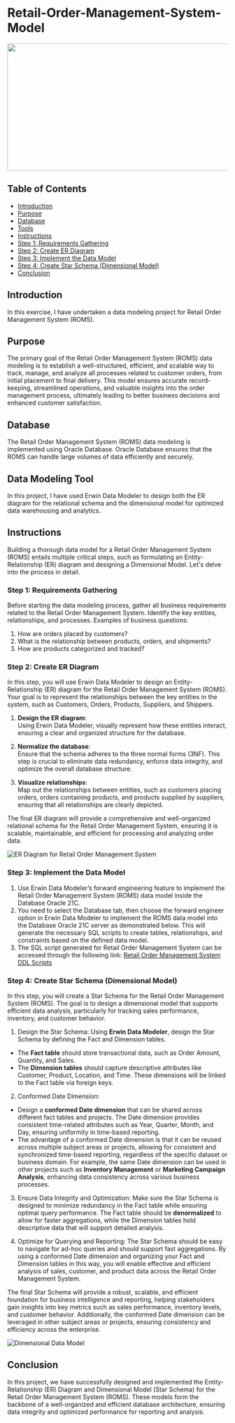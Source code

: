# Retail-Order-Management-System-Model

<img src="https://github.com/RadhikaDeshpande1010/Order-Management-System-Model/blob/main/Order_Management_System_Banner.png" height="290" width="1200">

## Table of Contents
* [Introduction](#Introduction)
* [Purpose](#Purpose)
* [Database](#Database)
* [Tools](#data-modeling-tool)
* [Instructions](#Instructions)
* [Step 1: Requirements Gathering](#step-1-requirements-gathering)
* [Step 2: Create ER Diagram](#step-2-create-er-diagram)
* [Step 3: Implement the Data Model](#step-3-implement-the-data-model)
* [Step 4: Create Star Schema (Dimensional Model)](#step-4-create-star-schema-dimensional-model)
* [Conclusion](#Conclusion)
  
## Introduction
In this exercise, I have undertaken a data modeling project for Retail Order Management System (ROMS).

## Purpose
The primary goal of the Retail Order Management System (ROMS) data modeling is to establish a well-structured, efficient, and scalable way to track, manage, and analyze all processes related to customer orders, from initial placement to final delivery. This model ensures accurate record-keeping, streamlined operations, and valuable insights into the order management process, ultimately leading to better business decisions and enhanced customer satisfaction.

## Database
The Retail Order Management System (ROMS) data modeling is implemented using Oracle Database. Oracle Database ensures that the ROMS can handle large volumes of data efficiently and securely.

## Data Modeling Tool
In this project, I have used Erwin Data Modeler to design both the ER diagram for the relational schema and the dimensional model for optimized data warehousing and analytics.

## Instructions 
Building a thorough data model for a Retail Order Management System (ROMS) entails multiple critical steps, such as formulating an Entity-Relationship (ER) diagram and designing a Dimensional Model. Let's delve into the process in detail.

### Step 1: Requirements Gathering

Before starting the data modeling process, gather all business requirements related to the Retail Order Management System. Identify the key entities, relationships, and processes. Examples of business questions:

1. How are orders placed by customers?
2. What is the relationship between products, orders, and shipments?
3. How are products categorized and tracked?

### Step 2: Create ER Diagram

In this step, you will use Erwin Data Modeler to design an Entity-Relationship (ER) diagram for the Retail Order Management System (ROMS). Your goal is to represent the relationships between the key entities in the system, such as Customers, Orders, Products, Suppliers, and Shippers.

1. **Design the ER diagram**:  
   Using Erwin Data Modeler, visually represent how these entities interact, ensuring a clear and organized structure for the database.

2. **Normalize the database**:  
   Ensure that the schema adheres to the three normal forms (3NF). This step is crucial to eliminate data redundancy, enforce data integrity, and optimize the overall database structure.

3. **Visualize relationships**:  
   Map out the relationships between entities, such as customers placing orders, orders containing products, and products supplied by suppliers, ensuring that all relationships are clearly depicted.

The final ER diagram will provide a comprehensive and well-organized relational schema for the Retail Order Management System, ensuring it is scalable, maintainable, and efficient for processing and analyzing order data.

![ER Diagram for Retail Order Management System](https://github.com/RadhikaDeshpande1010/Retail-Order-Management-System-Model/blob/main/ROMS_SRC/w3School_OrderManagement_ERDataModel1.png)

### Step 3: Implement the Data Model

1. Use Erwin Data Modeler’s forward engineering feature to implement the Retail Order Management System (ROMS) data model inside the Database Oracle 21C.
2. You need to select the Database tab, then choose the forward engineer option in Erwin Data Modeler to implement the ROMS data model into the Database Oracle 21C server as demonstrated below. This will generate the necessary SQL scripts to create tables, relationships, and constraints based on the defined data model.
3. The SQL script generated for Retail Order Management System can be accessed through the following link: [Retail Order Management System DDL Scripts](https://github.com/RadhikaDeshpande1010/Retail-Order-Management-System-Model/blob/main/ROMS_SRC/RetailOrderManagenment_SourceTablesDDLScript_V1.0.ddl)

### Step 4: Create Star Schema (Dimensional Model)

In this step, you will create a Star Schema for the Retail Order Management System (ROMS). The goal is to design a dimensional model that supports efficient data analysis, particularly for tracking sales performance, inventory, and customer behavior.

1. Design the Star Schema:
Using **Erwin Data Modeler**, design the Star Schema by defining the Fact and Dimension tables.

- The **Fact table** should store transactional data, such as Order Amount, Quantity, and Sales.
- The **Dimension tables** should capture descriptive attributes like Customer, Product, Location, and Time. These dimensions will be linked to the Fact table via foreign keys.

2. Conformed Date Dimension:
- Design a **conformed Date dimension** that can be shared across different fact tables and projects. The Date dimension provides consistent time-related attributes such as Year, Quarter, Month, and Day, ensuring uniformity in time-based reporting.
- The advantage of a conformed Date dimension is that it can be reused across multiple subject areas or projects, allowing for consistent and synchronized time-based reporting, regardless of the specific dataset or business domain. For example, the same Date dimension can be used in other projects such as **Inventory Management** or **Marketing Campaign Analysis**, enhancing data consistency across various business processes.

3. Ensure Data Integrity and Optimization:
Make sure the Star Schema is designed to minimize redundancy in the Fact table while ensuring optimal query performance. The Fact table should be **denormalized** to allow for faster aggregations, while the Dimension tables hold descriptive data that will support detailed analysis.

4. Optimize for Querying and Reporting:
The Star Schema should be easy to navigate for ad-hoc queries and should support fast aggregations. By using a conformed Date dimension and organizing your Fact and Dimension tables in this way, you will enable effective and efficient analysis of sales, customer, and product data across the Retail Order Management System.

The final Star Schema will provide a robust, scalable, and efficient foundation for business intelligence and reporting, helping stakeholders gain insights into key metrics such as sales performance, inventory levels, and customer behavior. Additionally, the conformed Date dimension can be leveraged in other subject areas or projects, ensuring consistency and efficiency across the enterprise.

![Dimensional Data Model](https://github.com/RadhikaDeshpande1010/Retail-Order-Management-System-Model/blob/main/ROMS_SRC/w3School_OrderManagement_DimensionalDataModel1.png)

## Conclusion
In this project, we have successfully designed and implemented the Entity-Relationship (ER) Diagram and Dimensional Model (Star Schema) for the Retail Order Management System (ROMS). These models form the backbone of a well-organized and efficient database architecture, ensuring data integrity and optimized performance for reporting and analysis.

